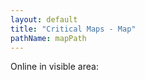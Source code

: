 ```yaml
---
layout: default
title: "Critical Maps - Map"
pathName: mapPath
---
```


<div id="map-count">Online in visible area: <span id="activeusers"></span></div>

<!-- <div id="map-share">
    <p>Embed this map on your website:</p>
    <pre><code>&lt;iframe width=&quot;1280&quot; height=&quot;720&quot; src=&quot;https://criticalmaps.net/map-embed&quot; frameborder=&quot;0&quot; allowfullscreen&gt;&lt;/iframe&gt;</code></pre>
</div> -->

<div id="map"></div>

<script type="text/javascript">
    $().ready(function () {
        var currentMarkers = [];

        var bikeIcon = L.icon({
            iconUrl: '/assets/images/marker-bike.png',
            iconSize: [48, 48],
            iconAnchor: [24, 24],
            className: 'map-marker-bike',
        });

        var bikeMap = new L.map('map', { zoomControl: false }).setView([52.468209, 13.425995], 3);

        L.mapboxGL({
            attribution: '<a href="https://www.maptiler.com/copyright/">&copy; MapTiler</a> <a href="https://www.openstreetmap.org/copyright">&copy; OpenStreetMap contributors</a>',
            style: 'https://api.maptiler.com/maps/basic/style.json?key=BF1ZtxvN8zHG9Wc6omQn'
        }).addTo(bikeMap);

        new L.Control.Zoom({ position: 'bottomleft' }).addTo(bikeMap);
        var hash = new L.Hash(bikeMap);

        function saveHashToElements() {
            if (hash.lastHash) {
                $(".hash-append").each(function (index) {
                    $(this).attr("href", $(this).data("template").replace('${hash}', hash.lastHash));
                });
            }
        }
        bikeMap.on("moveend", function () {
            saveHashToElements()
        }, this);
        bikeMap.on("zoomend", function () {
            saveHashToElements()
        }, this);

        function setNewLocations(locationsArray) {
            //remove old markers
            currentMarkers.forEach(function (marker) {
                bikeMap.removeLayer(marker)
            });
            currentMarkers = []

            //add new markes
            locationsArray.forEach(function (coordinate) {
                var marker = L.marker([coordinate.latitude, coordinate.longitude], { icon: bikeIcon }).addTo(bikeMap);
                currentMarkers.push(marker);
            });
        }



        function countMarkerInView() {
            var counter = 0;
            bikeMap.eachLayer(function (layer) {
                if (layer instanceof L.Marker) {
                    if (bikeMap.getBounds().contains(layer.getLatLng())) {
                        counter++;
                    }
                }
            });
            return counter;
        };

        var refreshLocationsFromServer = function () {
            $.getJSON("https://api-cdn.criticalmaps.net/locations", function (data) {

                locationsArray = [];
    
                for (const location of data) {
                    var coordinate = {
                        latitude: criticalMapsUtils.convertCoordinateFormat(location.latitude),
                        longitude: criticalMapsUtils.convertCoordinateFormat(location.longitude)
                    }
                    locationsArray.push(coordinate);
                }

                setNewLocations(locationsArray);
            });
        }
        setInterval(function () { refreshLocationsFromServer() }, 60000);

        refreshLocationsFromServer();

        $("body").keypress(function (event) {
            if (event.which == 104) {
                setInterval(function () { refreshLocationsFromServer() }, 1000);
                alert("ab geht die post!");
            }
        });

        setInterval(function () {
            refreshLocationsFromServer();
            var nBikes = countMarkerInView();
            document.getElementById("activeusers").innerHTML = nBikes;
        }, 2000);

    });
</script>

